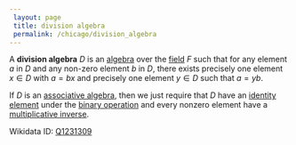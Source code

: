 ```yaml
---
 layout: page
 title: division algebra
 permalink: /chicago/division_algebra
---
```

A **division algebra** $D$  is an [algebra](https://mathgloss.github.io/MathGloss/chicago/algebra_over_a_field) over the [field](https://mathgloss.github.io/MathGloss/chicago/field) $F$ such that for any element $a$ in $D$ and any non-zero element $b$ in $D$, there exists precisely one element $x\in D$ with $a=bx$ and precisely one element $y \in D$ such that $a=yb$.

If $D$ is an [associative algebra](https://mathgloss.github.io/MathGloss/chicago/associative_algebra), then we just require that $D$ have an [identity element](https://mathgloss.github.io/MathGloss/chicago/identity_element) under the [binary operation](https://mathgloss.github.io/MathGloss/chicago/binary_operation) and every nonzero element have a [multiplicative inverse](https://mathgloss.github.io/MathGloss/chicago/inverse_element).

Wikidata ID: [Q1231309](https://www.wikidata.org/wiki/Q1231309)